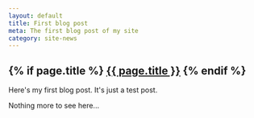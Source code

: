 ```yaml
---
layout: default
title: First blog post
meta: The first blog post of my site
category: site-news
---
```

<h2 class="page.title">
  {% if page.title %}
      <a href="{{ site.baseurl }}{{ page.url }}">{{ page.title }}</a>
  {% endif %}
</h2>

Here's my first blog post. It's just a test post.

Nothing more to see here...
